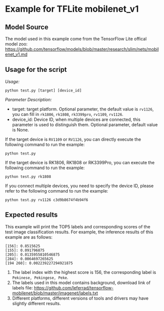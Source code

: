 # Example for TFLite mobilenet_v1


## Model Source
The model used in this example come from the TensorFlow Lite offical model zoo:
https://github.com/tensorflow/models/blob/master/research/slim/nets/mobilenet_v1.md


## Usage for the script

*Usage:*
```
python test.py [target] [device_id]
```
*Parameter Description:*
- target: target platform. Optional parameter, the default value is `rv1126`, you can fill in `rk1806`, `rk1808`, `rk3399pro`, `rv1109`, `rv1126`.
- device_id: Device ID, when multiple devices are connected, this parameter is used to distinguish them. Optional parameter, default value is None.

If the target device is `RV1109` or `RV1126`, you can directly execute the following command to run the example:
```
python test.py
```
If the target device is RK1806, RK1808 or RK3399Pro, you can execute the following command to run the example:
```
python test.py rk1808
```
If you connect multiple devices, you need to specify the device ID, please refer to the following command to run the example:
```
python test.py rv1126 c3d9b8674f4b94f6
```


## Expected results

This example will print the TOP5 labels and corresponding scores of the test image classification results. For example, the inference results of this example are as follows:
```
[156]: 0.8515625
[155]: 0.091796875
[205]: 0.0135955810546875
[284]: 0.0064697265625
[194 260]: 0.002239227294921875
```

1. The label index with the highest score is 156, the corresponding label is `Pekinese, Pekingese, Peke`.
2. The labels used in this model contains background, download link of labels file: https://github.com/leferrad/tensorflow-mobilenet/blob/master/imagenet/labels.txt
3. Different platforms, different versions of tools and drivers may have slightly different results.
